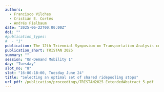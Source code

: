 ```yaml
---
authors:
  - Francisco Vilches
  - Cristián E. Cortés
  - Andrés Fielbaum
date: "2025-06-22T00:00:00Z"
doi: ""
#publication_types:
#  - "1"
publication: The 12th Triennial Symposium on Transportation Analysis conference
publication_short: TRISTAN 2025
summary: ""
session: "On-Demand Mobility 1"
day: "Tuesday"
slot_no: "8"
slot: "16:00-18:00, Tuesday June 24"
title: "Selecting an optimal set of shared ridepooling stops"
url_pdf: /publication/proceedings/TRISTAN2025_ExtendedAbstract_5.pdf
---
```


